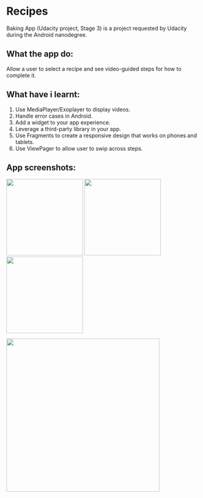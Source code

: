 # Recipes
Baking App (Udacity project, Stage 3) is a project requested by Udacity during the Android nanodegree.

## What the app do:
Allow a user to select a recipe and see video-guided steps for how to complete it.

## What have i learnt:
1. Use MediaPlayer/Exoplayer to display videos.
2. Handle error cases in Android.
3. Add a widget to your app experience.
4. Leverage a third-party library in your app.
5. Use Fragments to create a responsive design that works on phones and tablets.
6. Use ViewPager to allow user to swip across steps.

## App screenshots:
<img src = "https://user-images.githubusercontent.com/33554042/41927594-ef3e444e-7972-11e8-9106-478301357af3.png" width = "200">  <img src = "https://user-images.githubusercontent.com/33554042/41927608-f73839de-7972-11e8-8e69-f0b435a0b824.png" width = "200">  <img src = "https://user-images.githubusercontent.com/33554042/41927609-f75a1630-7972-11e8-9241-60ddb4fcc512.png" width = "200"> 


<img src = "https://user-images.githubusercontent.com/33554042/41927610-f79071e4-7972-11e8-8840-43a9d1d8caed.png" width = "400">

